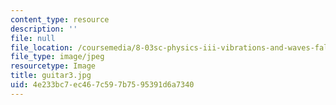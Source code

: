 ```yaml
---
content_type: resource
description: ''
file: null
file_location: /coursemedia/8-03sc-physics-iii-vibrations-and-waves-fall-2016/4e233bc7ec467c597b7595391d6a7340_guitar3.jpg
file_type: image/jpeg
resourcetype: Image
title: guitar3.jpg
uid: 4e233bc7-ec46-7c59-7b75-95391d6a7340
---
```

